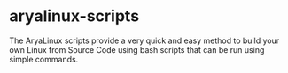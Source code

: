 # aryalinux-scripts

The AryaLinux scripts provide a very quick and easy method to build your
own Linux from Source Code using bash scripts that can be run using
simple commands.
